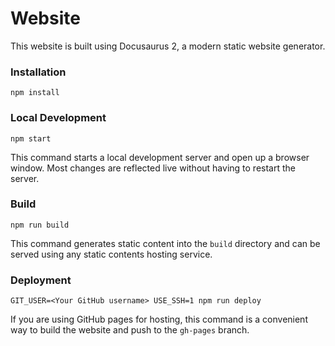 # Website

This website is built using Docusaurus 2, a modern static website generator.

### Installation

```
npm install
```

### Local Development

```
npm start
```

This command starts a local development server and open up a browser window. Most changes are reflected live without having to restart the server.

### Build

```
npm run build
```

This command generates static content into the `build` directory and can be served using any static contents hosting service.

### Deployment

```
GIT_USER=<Your GitHub username> USE_SSH=1 npm run deploy
```

If you are using GitHub pages for hosting, this command is a convenient way to build the website and push to the `gh-pages` branch.
